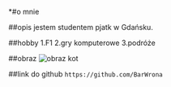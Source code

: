 *#o mnie

##opis
jestem studentem pjatk w Gdańsku.

##hobby
1.F1 
2.gry komputerowe 
3.podróże


##obraz
![obraz kot](https://www.google.com/url?sa=i&url=https%3A%2F%2Fwww.sheba.pl%2Fblog%2Fzywienie%2Fco-moze-jesc-kot-produkty-ktore-smialo-mozesz-wcielic-do-jego-diety&psig=AOvVaw3KNGw1Oox1x19zTGyLdN8v&ust=1734453172626000&source=images&cd=vfe&opi=89978449&ved=0CBQQjRxqFwoTCKimpdfbrIoDFQAAAAAdAAAAABAE)

##link do github
`https://github.com/BarWrona`
